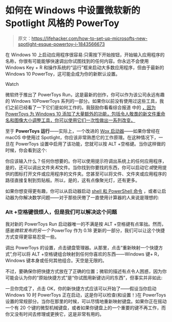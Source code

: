 # 如何在 Windows 中设置微软新的 Spotlight 风格的 PowerToy

> 原文：<https://lifehacker.com/how-to-set-up-microsofts-new-spotlight-esque-powertoy-i-1843566673>

在 Windows 10 上启动应用程序很容易:只需按下开始按钮，开始输入应用程序的名称，你很有可能能够快速调出你试图找到的任何内容。你永远不会使用 Windows Key + R 和操作系统的“运行”框来启动大多数应用程序，但由于最新的 Windows 10 PowerToy，这可能会成为你的新默认设置。

Watch

微软终于推出了 PowerToys Run，这是最新的创作，你可以作为该公司永远有趣的 Windows 10PowerToys 系列的一部分。如果你以前没有使用过这些工具，我们之前已经看了一下它们是如何工作的。我鼓励你看看综合报道 中的 [，因为 PowerToys 为 Windows 10 添加了大量额外的功能，包括令人敬畏的新文件重命名和图像大小调整工具，你可以使用它们一次性做出一系列改变。](https://lifehacker.com/expand-file-explorers-preview-pane-with-this-windows-10-1843341784)

至于 **PowerToys 运行**——实际上，一个改进的 [Wox 启动器](https://github.com/Wox-launcher/Wox)——如果你曾经在 macOS 中使用过 Spotlight，你应该非常熟悉它的工作原理。在这种情况下，一旦在 PowerToys 设置中启用了该功能，您就可以按 ALT +空格键。当你这样做的时候，你会看到这个:

你应该输入什么？任何你想要的。你可以使用提示符调出系统上的任何应用程序，是的，还可以调出文件夹*和*文件。当你找到你要找的东西，你可以启动它*或*使用提供的图标打开文件或应用程序的文件夹。您甚至可以将文件、文件夹或应用程序的路径直接复制到剪贴板。所以，是的，这有点像聚光灯，还有更多。

如果你想变得更有趣，你可以从启动器启动 [shell 和 PowerShell 命令](https://github.com/Wox-launcher/Wox/wiki/Default-Plugins.-Command-line) ，或者让启动器为你解决数学问题——对于那些厌倦了一直使用计算器的人来说是理想的:

### Alt +空格键很烦人，但是我们可以解决这个问题

我对新的 PowerToys Run 启动器唯一的不满是按 ALT +空格键有点笨拙。然而，感谢*微软发布的另一个* PowerToy 作为 0.18 更新的一部分，我们可以让这个快捷方式变得更容易忍受一些。

调出 PowerToys 的设置，点击键盘管理器。从那里，点击“重新映射一个快捷方式”,你可以将 ALT +空格键组合映射到任何你喜欢的东西——Windows 键+ R，Windows 键本身或任何其他组合。天空是无限的。

不过，要确保你把快捷方式放在了正确的位置；微软的描述有点令人困惑，因为你可能会认为你的“原始快捷方式”是“你试图用新键访问的东西”，但事实并非如此:

一旦你完成了，点击 OK，你的新快捷方式应该可以开始了——假设当你启动 Windows 10 时 PowerToys 正在启动，这是你可以检查(和设置！)在 PowerToys 设置的常规部分。当你在那里的时候，可以尽情地重新映射键盘。如果你正在摇动一个有 20 个键的微型机械键盘，或者如果你键盘上的一个重要的键不再工作，而你又没有时间去修理或更换它，这是非常有用的。